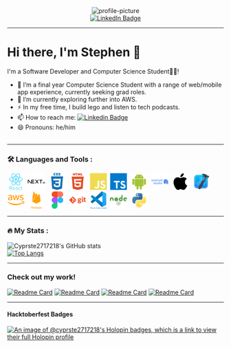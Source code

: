 
<div align='center'>
  <img src="https://media3.giphy.com/media/2IudUHdI075HL02Pkk/giphy.gif?cid=ecf05e47x43j2eo0u8darhi1cecigyiqpvt71dm47vgz8zsw&ep=v1_gifs_related&rid=giphy.gif&ct=g" alt="profile-picture"  />
  
  <div id="badges">
    <a href="https://www.linkedin.com/in/stephen-ingham-/">
      <img src="https://img.shields.io/badge/LinkedIn-blue?style=for-the-badge&logo=linkedin&logoColor=white" alt="LinkedIn Badge"/>
    </a>
  </div>

</div>

---

#  Hi there, I'm Stephen  👋
  
I'm a Software Developer and Computer Science Student👨‍🎓!

- 🔭 I’m a final year Computer Science Student with a range of web/mobile app experience, currently seeking grad roles.
- 🌱 I’m currently exploring further into AWS.
- ⚡ In my free time, I build lego and listen to tech podcasts.
- 📫 How to reach me:  [![Linkedin Badge](https://img.shields.io/badge/-kakbar-blue?style=flat&logo=Linkedin&logoColor=white)](https://www.linkedin.com/in/stephen-ingham-/)
- 😄 Pronouns: he/him
  <br></br>
---

### :hammer_and_wrench: Languages and Tools :

<div>
  <img src="https://github.com/devicons/devicon/blob/6910f0503efdd315c8f9b858234310c06e04d9c0/icons/react/react-original-wordmark.svg" title="React" alt="React" width="40" height="40" />&nbsp;
  <img src="https://github.com/devicons/devicon/blob/6910f0503efdd315c8f9b858234310c06e04d9c0/icons/nextjs/nextjs-original-wordmark.svg" title="NextJS" alt="NextJS" width="40" height="40" />&nbsp;
  <img src="https://github.com/devicons/devicon/blob/6910f0503efdd315c8f9b858234310c06e04d9c0/icons/css3/css3-plain-wordmark.svg" title="CSS3" alt="CSS3" width="40" height="40" />&nbsp;
  <img src="https://github.com/devicons/devicon/blob/6910f0503efdd315c8f9b858234310c06e04d9c0/icons/html5/html5-plain-wordmark.svg" title="HTML5" alt="HTML5" width="40" height="40" />&nbsp;
  <img src="https://github.com/devicons/devicon/blob/6910f0503efdd315c8f9b858234310c06e04d9c0/icons/javascript/javascript-plain.svg" title="JavaScript" alt="JavaScript" width="40" height="40" />&nbsp;
  <img src="https://github.com/devicons/devicon/blob/6910f0503efdd315c8f9b858234310c06e04d9c0/icons/typescript/typescript-original.svg" title="TypeScript" alt="TypeScript" width="40" height="40" />&nbsp;
  <img src="https://github.com/devicons/devicon/blob/6910f0503efdd315c8f9b858234310c06e04d9c0/icons/android/android-plain.svg" title="Android" alt="Android" width="40" height="40" />&nbsp;
  <img src="https://github.com/devicons/devicon/blob/6910f0503efdd315c8f9b858234310c06e04d9c0/icons/androidstudio/androidstudio-plain-wordmark.svg" title="Android Studio" alt="Android Studio" width="40" height="40" />&nbsp;
  <img src="https://github.com/devicons/devicon/blob/6910f0503efdd315c8f9b858234310c06e04d9c0/icons/apple/apple-original.svg" title="Apple" alt="Apple" width="40" height="40" />&nbsp;
  <img src="https://github.com/devicons/devicon/blob/6910f0503efdd315c8f9b858234310c06e04d9c0/icons/xcode/xcode-original.svg" title="XCode" alt="Xcode" width="40" height="40" />&nbsp;
  <img src="https://github.com/devicons/devicon/blob/master/icons/amazonwebservices/amazonwebservices-plain-wordmark.svg" title="AWS" alt="AWS" width="40" height="40"/>&nbsp;
  <img src="https://github.com/devicons/devicon/blob/6910f0503efdd315c8f9b858234310c06e04d9c0/icons/firebase/firebase-plain-wordmark.svg" title="Firebase" alt="Firebase" width="40" height="40" />&nbsp;
  <img src="https://github.com/devicons/devicon/blob/6910f0503efdd315c8f9b858234310c06e04d9c0/icons/figma/figma-original.svg" title="Figma" alt="Figma" width="40" height="40" />&nbsp;
  <img src="https://github.com/devicons/devicon/blob/6910f0503efdd315c8f9b858234310c06e04d9c0/icons/git/git-plain-wordmark.svg" title="Git" alt="Git" width="40" height="40" />&nbsp;
  <img src="https://github.com/devicons/devicon/blob/6910f0503efdd315c8f9b858234310c06e04d9c0/icons/vscode/vscode-original-wordmark.svg" title="VSCode" alt="VSCode" width="40" height="40" />&nbsp;
  <img src="https://github.com/devicons/devicon/blob/6910f0503efdd315c8f9b858234310c06e04d9c0/icons/nodejs/nodejs-plain-wordmark.svg" title="NodeJS" alt="NodeJS" width="40" height="40" />&nbsp;
  <img src="https://github.com/devicons/devicon/blob/6910f0503efdd315c8f9b858234310c06e04d9c0/icons/python/python-original.svg" title="Python" alt="Python" width="40" height="40" />&nbsp;
  
</div>

---

### :fire: My Stats :
![Cyprste2717218's GitHub stats](https://github-readme-stats.vercel.app/api?username=cyprste2717218&show_icons=true&theme=transparent)
<br>
[![Top Langs](https://github-readme-stats.vercel.app/api/top-langs/?username=cyprste2717218&theme=transparent)](https://github.com/anuraghazra/github-readme-stats)

--- 

### Check out my work!
[![Readme Card](https://github-readme-stats.vercel.app/api/pin/?username=cyprste2717218&repo=Unit-Converter-App)](https://github.com/cyprste2717218/Unit-Converter-App)
[![Readme Card](https://github-readme-stats.vercel.app/api/pin/?username=cyprste2717218&repo=Caesars-Cipher-Decoder-App)](https://github.com/cyprste2717218/Caesars-Cipher-Decoder-App)
[![Readme Card](https://github-readme-stats.vercel.app/api/pin/?username=cyprste2717218&repo=ENG1-Assesment2-PiazzaPanic-BrokenDesigners)](https://github.com/cyprste2717218/ENG1-Assesment2-PiazzaPanic-BrokenDesigners)
[![Readme Card](https://github-readme-stats.vercel.app/api/pin/?username=cyprste2717218&repo=To-Do-List-App)](https://github.com/cyprste2717218/To-Do-List-App)

---

#### Hacktoberfest Badges
[![An image of @cyprste2717218's Holopin badges, which is a link to view their full Holopin profile](https://holopin.me/cyprste2717218)](https://holopin.io/@cyprste2717218)
